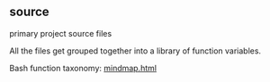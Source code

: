 ## source

primary project source files

All the files get grouped together into a library of function variables.

Bash function taxonomy: [mindmap.html](../mindmap/mindmap.html)



